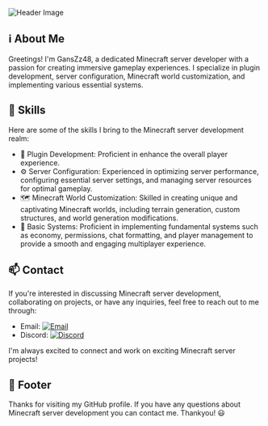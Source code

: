 ![Header Image](https://tenor.com/view/minecraft-aesthetic-background-gif-22100684)

<!-- About Me -->
## ℹ️ About Me
Greetings! I'm GansZz48, a dedicated Minecraft server developer with a passion for creating immersive gameplay experiences. I specialize in plugin development, server configuration, Minecraft world customization, and implementing various essential systems.

## 💪 Skills
Here are some of the skills I bring to the Minecraft server development realm:

- 🧪 Plugin Development: Proficient in enhance the overall player experience.
- ⚙️ Server Configuration: Experienced in optimizing server performance, configuring essential server settings, and managing server resources for optimal gameplay.
- 🗺️ Minecraft World Customization: Skilled in creating unique and captivating Minecraft worlds, including terrain generation, custom structures, and world generation modifications.
- 🔌 Basic Systems: Proficient in implementing fundamental systems such as economy, permissions, chat formatting, and player management to provide a smooth and engaging multiplayer experience.

## 📫 Contact
If you're interested in discussing Minecraft server development, collaborating on projects, or have any inquiries, feel free to reach out to me through:

- Email: [![Email](https://img.shields.io/badge/Email-red?style=flat&logo=mail.ru&logoColor=white)](mailto:gnzz6527@gmail.com)
- Discord: [![Discord](https://img.shields.io/badge/Discord-7289DA?style=flat&logo=discord&logoColor=white)](https://discord.com/Gnzz#1121)

I'm always excited to connect and work on exciting Minecraft server projects!

## 🎉 Footer
Thanks for visiting my GitHub profile. If you have any questions about Minecraft server development you can contact me. Thankyou! :smiley:

